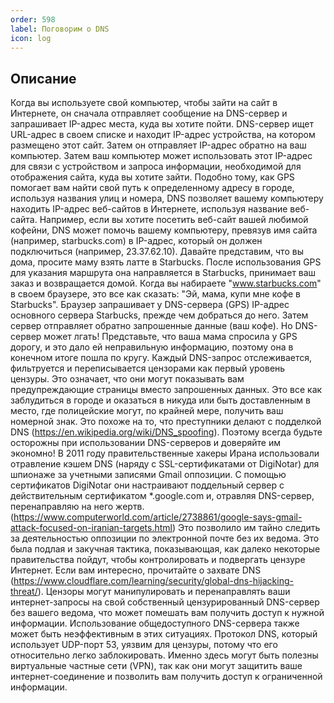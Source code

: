 ```yaml
---
order: 598
label: Поговорим о DNS
icon: log
---
```

## Описание 
Когда вы используете свой компьютер, чтобы зайти на сайт в Интернете, он сначала отправляет сообщение на DNS-сервер и запрашивает IP-адрес  места, куда вы хотите пойти. DNS-сервер ищет URL-адрес в своем списке и находит IP-адрес устройства, на котором размещено этот сайт. Затем он отправляет IP-адрес обратно на ваш компьютер. Затем ваш компьютер может использовать этот IP-адрес для связи с устройством и запроса информации, необходимой для отображения сайта, куда вы хотите зайти.
Подобно тому, как GPS помогает вам найти свой путь к определенному адресу в городе, используя названия улиц и номера, DNS позволяет вашему компьютеру находить IP-адрес веб-сайтов в Интернете, используя название веб-сайта.
Например, если вы хотите посетить веб-сайт вашей любимой кофейни, DNS может помочь вашему компьютеру, превязув имя сайта (например, starbucks.com) в IP-адрес, который он должен подключиться (например, 23.37.62.10).
Давайте представим, что вы дома, просите маму взять латте в Starbucks. После использования GPS для указания маршрута она направляется в Starbucks, принимает ваш заказ и возвращается домой.
Когда вы набираете "www.starbucks.com" в своем браузере, это все как сказать: "Эй, мама, купи мне кофе в Starbucks". Браузер запрашивает у DNS-сервера (GPS) IP-адрес основного сервера Starbucks, прежде чем добраться до него. Затем сервер отправляет обратно запрошенные данные (ваш кофе).
Но DNS-сервер может лгать!
Представьте, что ваша мама спросила у GPS дорогу, и это дало ей неправильную информацию, поэтому она в конечном итоге пошла по кругу. Каждый DNS-запрос отслеживается, фильтруется и переписывается цензорами как первый уровень цензуры.
Это означает, что они могут показывать вам предупреждающие страницы вместо запрошенных данных. Это все как заблудиться в городе и оказаться в никуда или быть доставленным в место, где полицейские могут, по крайней мере, получить ваш номерной знак. Это похоже на то, что преступники делают с подделкой DNS (https://en.wikipedia.org/wiki/DNS_spoofing).
Поэтому всегда будьте осторожны при использовании DNS-серверов и доверяйте им экономно!
В 2011 году правительственные хакеры Ирана использовали отравление кэшем DNS (наряду с SSL-сертификатами от DigiNotar) для шпионаже за учетными записями Gmail оппозиции. С помощью сертификатов DigiNotar они настраивают поддельный сервер с действительным сертификатом *.google.com и, отравляя DNS-сервер, перенаправляю на него жертв. (https://www.computerworld.com/article/2738861/google-says-gmail-attack-focused-on-iranian-targets.html)
Это позволило им тайно следить за деятельностью оппозиции по электронной почте без их ведома. Это была подлая и закучная тактика, показывающая, как далеко некоторые правительства пойдут, чтобы контролировать и подвергать цензуре Интернет.
Если вам интересно, прочитайте о захвате DNS (https://www.cloudflare.com/learning/security/global-dns-hijacking-threat/). 
Цензоры могут манипулировать и перенаправлять ваши интернет-запросы на свой собственный цензурированный DNS-сервер без вашего ведома, что может помешать вам получить доступ к нужной информации.
Использование общедоступного DNS-сервера также может быть неэффективным в этих ситуациях. Протокол DNS, который использует UDP-порт 53, уязвим для цензуры, потому что его относительно легко заблокировать.
Именно здесь могут быть полезны виртуальные частные сети (VPN), так  как они могут защитить ваше интернет-соединение и позволить вам получить доступ к ограниченной информации.